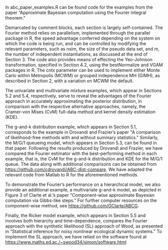 In abc_paper_examples.R can be found code for the examples from the paper “Approximate Bayesian computation using the Fourier integral theorem."

Demarcated by comment blocks, each section is largely self-contained. The Fourier method relies on parallelism, implemented through the parallel package in R, the speed advantage conferred depending on the system on which the code is being run, and can be controlled by modifying the relevant parameters, such as nsim, the size of the pseudo data set, and m, the number of independent instantiations, as discussed at the end of Section 3. The code also provides means of effecting the Yeo-Johnson transformation, specified in Section 4.2, using the bestNormalize and VGAM packages in R. The cntx parameter can be used to implement either Monte Carlo within Metropolis (MCWM) or grouped independence MH (GIMH), as described in Section 2, with a variation on MCWM the default.

The univariate and multivariate mixture examples, which appear in Sections 5.2 and 5.4, respectively, serve to reveal the advantages of the Fourier approach in accurately approximating the posterior distribution, in comparison with the respective alternative approaches, namely, the Cramer-von Mises (CvM) full-data method and kernel density estimation (KDE).

The g-and-k distribution example, which appears in Section 5.1, corresponds to the example in Drovandi and Frazier’s paper "A comparison of likelihood-free methods with and without summary statistics." Similarly, the M/G/1 queueing model, which appears in Section 5.3, can be found in that paper. Following the results produced by Drovandi and Frazier, we have compared the Fourier estimator with the best-performing method in each example, that is, the CvM for the g-and-k distribution and KDE for the M/G/1 queue.  The data along with additional comparisons can be obtained from https://github.com/cdrovandi/ABC-dist-compare. We have adapted the relevant code from Matlab to R for the aforementioned methods.

To demonstrate the Fourier’s performance on a hierarchical model, we also provide an additional example, a multivariate g-and-k model, as depicted in Figure 3 of Clarte et al.’s paper “Component-wise approximate Bayesian computation via Gibbs-like steps.” For further computer resources on the component-wise method, see https://github.com/GClarte/ABCG.

Finally, the Ricker model example, which appears in Section 5.5 and involves both hierarchy and time-dependence, compares the Fourier approach with the synthetic likelihood (SL) approach of Wood, as presented in  “Statistical inference for noisy nonlinear ecological dynamic systems.” To implement the SL approach, we have relied on the software found at https://www.maths.ed.ac./~swood34/simon/software.html 
